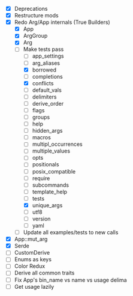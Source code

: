- [x] Deprecations
- [x] Restructure mods
- [x] Redo Arg/App internals (True Builders)
  - [x] App
  - [x] ArgGroup
  - [x] Arg
  - [ ] Make tests pass
    - [ ] app_settings
    - [ ] arg_aliases
    - [x] borrowed
    - [ ] completions
    - [x] conflicts
    - [ ] default_vals
    - [ ] delimiters
    - [ ] derive_order
    - [ ] flags
    - [ ] groups
    - [ ] help
    - [ ] hidden_args
    - [ ] macros
    - [ ] multipl_occurrences
    - [ ] multiple_values
    - [ ] opts
    - [ ] positionals
    - [ ] posix_compatible
    - [ ] require
    - [ ] subcommands
    - [ ] template_help
    - [ ] tests
    - [x] unique_args
    - [ ] utf8
    - [ ] version
    - [ ] yaml
  - [ ] Update all examples/tests to new calls
- [x] App::mut_arg
- [x] Serde
- [ ] CustomDerive
- [ ] Enums as keys
- [ ] Color Redux
- [ ] Derive all common traits
- [ ] Fix App's bin_name vs name vs usage delima
- [ ] Get usage lazily